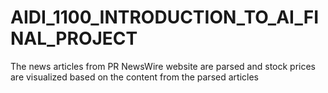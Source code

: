 # AIDI_1100_INTRODUCTION_TO_AI_FINAL_PROJECT
The news articles from PR NewsWire website are parsed and stock prices are visualized based on the content from the parsed articles
